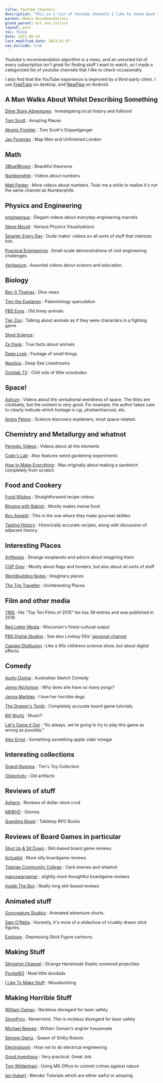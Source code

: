```yaml
---
title: YouTube Channels
description: "This is a list of Youtube channels I like to check back to watch."
parent: Media Recommendations
grand_parent: Art and Culture
layout: post
toc: false
date: 2021-06-24
last_modified_date: 2023-01-07
nav_exclude: true
---
```


<!--
last_modified_date: 2022-11-27-->

Youtube's recommendation algorithm is a mess, and an unsorted list of every subscription isn't great for finding stuff I want to watch, so I made a categorized list of youtube channels that I like to check occasionally.

I also find that the YouTube experience is improved by a third-party client.
I use [FreeTube](https://freetubeapp.io/) on desktop,
and [NewPipe](https://newpipe.net/) on Android.



## A Man Walks About Whilst Describing Something

[Dime Store Adventures](https://www.youtube.com/@DimeStoreAdventures/videos)
: Investigating local history and folklore!

[Tom Scott](https://www.youtube.com/@TomScottGo/videos)
: Amazing Places

[Atomic Frontier](https://www.youtube.com/@AtomicFrontier/videos)
: Tom Scott's Doppelganger

[Jay Foreman](https://www.youtube.com/user/jayforeman51/videos?disable_polymer=1)
: Map Men and Unfinished London




## Math

[3Blue1Brown](https://www.youtube.com/channel/UCYO_jab_esuFRV4b17AJtAw/videos?disable_polymer=1)
: Beautiful theorems

[Numberphile](https://www.youtube.com/user/numberphile/videos?disable_polymer=1)
: Videos about numbers

[Matt Parker](https://www.youtube.com/user/standupmaths/videos?disable_polymer=1)
: More videos about numbers. Took me a while to realize it's not the same channel as Numberphile.


<!--
[Vihart](https://www.youtube.com/user/Vihart/videos?disable_polymer=1)
: Math Doodles

[George Hart](https://www.youtube.com/channel/UCTl0dASnxto6j2wlVs5Bs2Q/videos?disable_polymer=1)
: Origami
-->


## Physics and Engineering

[engineerguy](https://www.youtube.com/user/engineerguyvideo/videos?disable_polymer=1)
: Elegant videos about everyday engineering marvels

<!--
[Illinois EnergyProf](https://www.youtube.com/channel/UCKH_iLhhkTyt8Dk4dmeCQ9w/videos?disable_polymer=1)
: Clear lectures from Professor David Ruzic
-->
[Steve Mould](https://www.youtube.com/user/steventhebrave/videos)
: Various Physics Visualizations

[Smarter Every Day](https://www.youtube.com/user/destinws2/videos)
: Dude makin' videos on all sorts of stuff that interests him.

[Practical Engineering](https://www.youtube.com/user/gradyhillhouse/videos)
: Small-scale demonstrations of civil engineering challenges

[Veritasium](https://www.youtube.com/user/1veritasium/videos)
: Assorted videos about science and education.



## Biology
[Ben G Thomas](https://www.youtube.com/channel/UCDSzwZqgtJEnUzacq3ddoOQ/videos?disable_polymer=1)
: Dino news

[Trey the Explainer](https://www.youtube.com/user/GamerCreator12345/videos?disable_polymer=1)
: Paleontology speculation

[PBS Eons](https://www.youtube.com/channel/UCzR-rom72PHN9Zg7RML9EbA/videos?disable_polymer=1)
: Old timey animals 

[Tier Zoo](https://www.youtube.com/channel/UCHsRtomD4twRf5WVHHk-cMw/videos?disable_polymer=1)
: Talking about animals as if they were characters in a fighting game

[Shed Science](https://www.youtube.com/user/shedscience/videos)
:  

[Ze frank](https://www.youtube.com/user/zefrank1/videos)
: True facts about animals 

[Deep Look](https://www.youtube.com/user/KQEDDeepLook/videos?disable_polymer=1)
: Footage of small things


[Nautilus](https://www.youtube.com/user/EVNautilus/videos?disable_polymer=1)
: Deep Sea Livestreams

[Octolab TV](https://www.youtube.com/channel/UCNo_xQ7NvTr31naPAcjQWjg/videos?disable_polymer=1)
: Chill vids of little octodudes


## Space!
[Astrum](https://www.youtube.com/c/astrumspace/videos)
: Videos about the sensational weirdness of space. The titles are clickbaity, but the content is very good. For example, the author takes care to clearly indicate which footage is cgi, photoenhanced, etc. <!--I did notice in one video they confused "amines" for "amino acids"-->

[Anton Petrov](https://www.youtube.com/c/whatdamath/videos)
: Science discovery explainers, most space-related.


## Chemistry and Metallurgy and whatnot

[Periodic Videos](https://www.youtube.com/user/periodicvideos/videos?disable_polymer=1)
: Videos about all the elements

[Cody's Lab](https://www.youtube.com/user/theCodyReeder/videos?disable_polymer=1)
: Also features weird gardening experiments

[How to Make Everything](https://www.youtube.com/channel/UCfIqCzQJXvYj9ssCoHq327g/videos?disable_polymer=1)
: Was originally about making a sandwich completely from scratch. 





## Food and Cookery

[Food Wishes](https://www.youtube.com/user/foodwishes/videos?disable_polymer=1)
: Straightforward recipe videos

[Binging with Babish](https://www.youtube.com/user/bgfilms/videos?disable_polymer=1)
: Mostly makes meme food

[Bon Appétit](https://www.youtube.com/user/BonAppetitDotCom/videos?view=0&sort=p&flow=grid)
: This is the one where they make gourmet skittles

[Tasting History](https://www.youtube.com/c/TastingHistory/videos)
: Historically accurate recipes, along with discussion of adjacent history.



## Interesting Places



[Artifexian](https://www.youtube.com/user/Artifexian/videos)
: Strange exoplanets and advice about imagining them

[CGP Grey](https://www.youtube.com/user/CGPGrey/videos?disable_polymer=1)
: Mostly about flags and borders, but also about all sorts of stuff

[Worldbuilding Notes](https://www.youtube.com/channel/UCncTjqw75krp9j_wRRh5Gvw/videos?disable_polymer=1)
: Imaginary places

[The Tim Traveller](https://www.youtube.com/user/UC2LVhJH_9cT2XKp0VAfsKOQ/videos?disable_polymer=1)
: Uninteresting Places







## Film and other media

[YMS](https://www.youtube.com/user/YourMovieSucksDOTorg/videos?disable_polymer=1)
: His "Top Ten Films of 2015" list has 39 entries and was published in 2018.

[Red Letter Media](https://www.youtube.com/user/RedLetterMedia/videos?disable_polymer=1)
: Wisconsin's finest cultural output

[PBS Digital Studios](https://www.youtube.com/user/pbsdigitalstudios/videos?disable_polymer=1)
: See also Lindsay Ellis' [personal channel](https://www.youtube.com/user/chezapoctube/videos?disable_polymer=1)

[Captain Disillusion](https://www.youtube.com/user/CaptainDisillusion/videos?disable_polymer=1)
: Like a 90s childrens science show, but about digital effects






## Comedy

[Aunty Donna](https://www.youtube.com/user/TheAuntyDonnaChannel/videos?disable_polymer=1)
: Austrailian Sketch Comedy

[Jenny Nicholson](https://www.youtube.com/user/JennyENicholson/videos?disable_polymer=1)
: Why does she have so many porgs?

[Jenna Marbles](https://www.youtube.com/user/JennaMarbles/videos?disable_polymer=1)
: I love her horrible dogs.

[The Dragon's Tomb](https://www.youtube.com/channel/UC3izYCSBcfi2LfdIr-qg0gQ/videos?disable_polymer=1)
: Completely accurate board game tutorials.

[Bill Wurtz](https://www.youtube.com/user/billwurtz/videos?disable_polymer=1)
: Music? 

[Let's Game it Out](https://www.youtube.com/channel/UCto7D1L-MiRoOziCXK9uT5Q/videos?disable_polymer=1)
: "As always, we're going to try to play this game as wrong as possible."

[Alex Ernst](https://www.youtube.com/user/TheAlexErnstShow/videos)
: Something something apple cider vinegar




## Interesting collections

[Grand Illusions](https://www.youtube.com/user/henders007/videos)
: Tim's Toy Collection

[Objectivity](https://www.youtube.com/channel/UCtwKon9qMt5YLVgQt1tvJKg/videos?disable_polymer=1)
: Old artifacts 





## Reviews of stuff

[Ashens](https://www.youtube.com/user/ashens/videos?disable_polymer=1)
: Reviews of dollar-store crud

[MKBHD](https://www.youtube.com/user/marquesbrownlee/videos?disable_polymer=1)
: Gizmos

[Questing Beast](https://www.youtube.com/channel/UCvYwePdbWSEwUa-Pk02u3Zw/videos?disable_polymer=1)
: Tabletop RPG Books






## Reviews of Board Games in particular

[Shut Up & Sit Down](https://www.youtube.com/channel/UCyRhIGDUKdIOw07Pd8pHxCw/videos?disable_polymer=1)
: Skit-based board game reviews

[Actuallol](https://www.youtube.com/user/actualol/videos?disable_polymer=1)
: More silly boardgame reviews

[Tolarian Community College](https://www.youtube.com/user/tolariancommunity/videos?disable_polymer=1)
: Card sleeves and whatnot

[marcowargamer](https://www.youtube.com/user/marcowargamer/videos?disable_polymer=1)
: slightly more thoughtful boardgame reviews

[Inside The Box](https://www.youtube.com/user/psychoticeps/videos?disable_polymer=1)
: Really long skit-based reviews






## Animated stuff

[Suncreature Studios](https://www.youtube.com/user/SunCreatureStudio/videos?disable_polymer=1)
: Animated adventure shorts.

[Sam O'Nella](https://www.youtube.com/channel/UC1DTYW241WD64ah5BFWn4JA/videos?disable_polymer=1)
: Honestly, it's more of a slideshow of crudely drawn stick figures.

[Explosm](https://www.youtube.com/user/ExplosmEntertainment/videos?disable_polymer=1)
: Depressing Stick Figure cartoons





## Making  Stuff

[Slingshot Channel](https://www.youtube.com/user/JoergSprave/videos)
: Strange Handmade Elastic-powered projectiles

[Pocket83](https://www.youtube.com/user/pocket83/videos?disable_polymer=1)
: Neat little doodads

[I Like To Make Stuff](https://www.youtube.com/user/iliketomakestuffcom/videos?disable_polymer=1)
: Woodworking





## Making Horrible Stuff

[William Osman](https://www.youtube.com/channel/UCfMJ2MchTSW2kWaT0kK94Yw/videos?disable_polymer=1)
: Reckless disregard for laser safety

[StyroPyro](https://www.youtube.com/user/styropyro/videos?disable_polymer=1)
: Nevermind. <i>This</i> is reckless disregard for laser safety 

[Michael Reeves](https://www.youtube.com/channel/UCtHaxi4GTYDpJgMSGy7AeSw/videos?disable_polymer=1)
: William Osman's angrier housemate 

[Simone Giertz](https://www.youtube.com/channel/UC3KEoMzNz8eYnwBC34RaKCQ/videos?disable_polymer=1)
: Queen of Shitty Robots

[Electroboom](https://www.youtube.com/user/msadaghd/videos?disable_polymer=1)
: How not to do electrical engineering 

[Good Inventions](https://www.youtube.com/channel/UCoQBtJ24OUqB4O285xp9ZrQ/videos?disable_polymer=1)
: Very practical. Great Job.

[Tom Wildenhain](https://www.youtube.com/channel/UCgO8vdeWcywARd99Od-H_8A/videos?disable_polymer=1)
: Using MS Office to commit crimes against nature

[Ian Hubert](https://www.youtube.com/channel/mrdodobird/videos?disable_polymer=1)
: Blender Tutorials which are either awful or amazing.



<div id="feed_jankyEngineering" class="youtubeFeed"></div>




<style>
  .videoBlock {
    border: 1px solid var(--bordercolor);
    background-color: var(--boxcolor);
    min-height: 60px;
    display: flex;
  }
  .videoBlock:hover {
    background-color: var(--feedbackcolor);
  }
  .videoBlock a {
    text-decoration: none !important;
    flex: 1;
  }
  .videoBlock a:visited {
    color: var(--textcolor);
  }
  .videoBlock .mainlink {
    margin-bottom: 0rem;
    margin-top: 0.5rem;
    font-size: 110%;
    font-weight: bold;
  }
  .videoBlock img {
    float: left;
    margin-right: 1rem;
    height: 60px;
  }
  .videoBlock .metadata {
    color: var(--textcolor);
  }
</style>

<script>
const proxyserver = 'https://corsproxy.io/?'
const youtubeRSSprefix = 'https://www.youtube.com/feeds/videos.xml?channel_id=' 
function channelIdToUrl(id){ return proxyserver + youtubeRSSprefix + id;};

function formatVideoBlock(author, title, videoId, date, channelId){
  date = new Date(date);
  date = date.toDateString();
  return `
    <a href="https://www.youtube.com/v/${videoId}">
      <img src="https://i3.ytimg.com/vi/${videoId}/default.jpg"/>
      <div class="mainlink">${title}</div>
      <div class="metadata">
        ${author}
        - ${date}
      </div>
    </a>
    `
}

function buildFeed(channelIdList, containerId) {
  feedContainer = document.getElementById(containerId);

  // Create placeholder blocks
  feedContainer = document.getElementById(containerId);
  channelIdList.forEach(id => {
      videoBlock = document.createElement('div');
      videoBlock.setAttribute('class', 'videoBlock');
      videoBlock.innerHTML = formatVideoBlock(id, id, id, id, id);
      feedContainer.appendChild(videoBlock);
    });
  
  promises = channelIdList.map(id => fetch(channelIdToUrl(id))
    .then(response => response.text())
    .then(text => new window.DOMParser().parseFromString(text, "application/xml"))
  );

  Promise.all(promises).then(data => {
    feedContainer.innerHTML = "";
    videoList = []; 
    //grab data for first video from each channel
    data.forEach(feed => {
      try{
      item = feed.querySelector('entry');
        title = item.querySelector('title').textContent;
        videoId = item.querySelector('videoId').textContent;
        date = item.querySelector('published').textContent;
        channelId = item.querySelector('channelId').textContent;
      author = feed.querySelector('title').textContent;
      console.log(author, videoId);
      videoList.push([author, title, videoId, date, channelId]);
      }
      catch (error){console.log(error)} // Just ignore the channels that weren't parsed right.
    });
    //sort list in reverse order by date
    videoList.sort(function(a,b){return b[3].localeCompare(a[3]);});
    //create a little entry for each video
    videoList.forEach(video => {
      videoBlock = document.createElement('div');
      videoBlock.setAttribute('class', 'videoBlock');
      videoBlock.innerHTML = formatVideoBlock(video[0],video[1],video[2], video[3], video[4]);
      feedContainer.appendChild(videoBlock);
    });
  }); 
}

channels_jankyEngineering = [
  'UCtHaxi4GTYDpJgMSGy7AeSw', // Michael Reeves
  'UCfMJ2MchTSW2kWaT0kK94Yw', // William Osman
  'UCVS89U86PwqzNkK2qYNbk5A', // Failed Mythbuster Allen Pan
  'UCoQBtJ24OUqB4O285xp9ZrQ', // Good Inventions
];
buildFeed(channels_jankyEngineering, "feed_jankyEngineering");



</script>














<!--Gloudas
Thrifter's Guide to Geekery
https://www.youtube.com/channel/UC9EPwKHQ9rFpquOGUILwQ2g/videos
no intitive??
https://www.youtube.com/channel/UCD6ERRdXrF2IZ0R888G8PQg/videos
https://www.youtube.com/channel/UCZFipeZtQM5CKUjx6grh54g/videos
Whistlin Diesel
Fact Fiend?
https://www.youtube.com/user/jblow888/videos
The Royal Instituion
animalogic
-->

